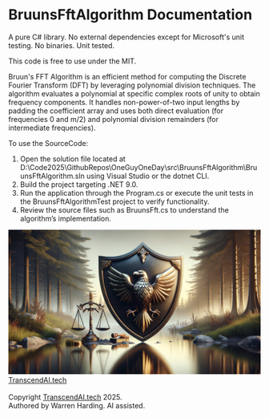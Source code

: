 # BruunsFftAlgorithm Documentation

A pure C# library. No external dependencies except for Microsoft's unit testing. No binaries. Unit tested.

This code is free to use under the MIT.

Bruun's FFT Algorithm is an efficient method for computing the Discrete Fourier Transform (DFT) by leveraging polynomial division techniques. The algorithm evaluates a polynomial at specific complex roots of unity to obtain frequency components. It handles non-power-of-two input lengths by padding the coefficient array and uses both direct evaluation (for frequencies 0 and m/2) and polynomial division remainders (for intermediate frequencies).

To use the SourceCode:
1. Open the solution file located at D:\Code2025\GithubRepos\OneGuyOneDay\src\BruunsFftAlgorithm\BruunsFftAlgorithm.sln using Visual Studio or the dotnet CLI.
2. Build the project targeting .NET 9.0.
3. Run the application through the Program.cs or execute the unit tests in the BruunsFftAlgorithmTest project to verify functionality.
4. Review the source files such as BruunsFft.cs to understand the algorithm’s implementation.

![AI Image](aiimage.jpg)
[TranscendAI.tech](https://TranscendAI.tech)<br>
<br>
Copyright [TranscendAI.tech](https://TranscendAI.tech) 2025.</br>
Authored by Warren Harding. AI assisted.